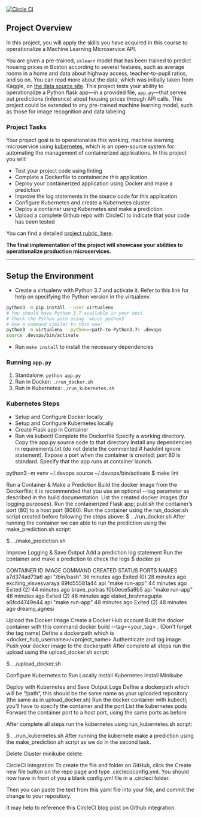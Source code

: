 [![Circle CI](https://circleci.com/gh/Omarmmaher/project4-ml-microservice-kubernetes/.svg?style=svg&circle-token=cb6b266511edc298f9a105ebebaa5c3e0ecaf138)](https://app.circleci.com/pipelines/github/Omarmmaher/project4-ml-microservice-kubernetes?branch=main)


## Project Overview

In this project, you will apply the skills you have acquired in this course to operationalize a Machine Learning Microservice API. 

You are given a pre-trained, `sklearn` model that has been trained to predict housing prices in Boston according to several features, such as average rooms in a home and data about highway access, teacher-to-pupil ratios, and so on. You can read more about the data, which was initially taken from Kaggle, on [the data source site](https://www.kaggle.com/c/boston-housing). This project tests your ability to operationalize a Python flask app—in a provided file, `app.py`—that serves out predictions (inference) about housing prices through API calls. This project could be extended to any pre-trained machine learning model, such as those for image recognition and data labeling.

### Project Tasks

Your project goal is to operationalize this working, machine learning microservice using [kubernetes](https://kubernetes.io/), which is an open-source system for automating the management of containerized applications. In this project you will:
* Test your project code using linting
* Complete a Dockerfile to containerize this application
* Deploy your containerized application using Docker and make a prediction
* Improve the log statements in the source code for this application
* Configure Kubernetes and create a Kubernetes cluster
* Deploy a container using Kubernetes and make a prediction
* Upload a complete Github repo with CircleCI to indicate that your code has been tested

You can find a detailed [project rubric, here](https://review.udacity.com/#!/rubrics/2576/view).

**The final implementation of the project will showcase your abilities to operationalize production microservices.**

---

## Setup the Environment

* Create a virtualenv with Python 3.7 and activate it. Refer to this link for help on specifying the Python version in the virtualenv. 
```bash
python3 -m pip install --user virtualenv
# You should have Python 3.7 available in your host. 
# Check the Python path using `which python3`
# Use a command similar to this one:
python3 -m virtualenv --python=<path-to-Python3.7> .devops
source .devops/bin/activate
```
* Run `make install` to install the necessary dependencies

### Running `app.py`

1. Standalone:  `python app.py`
2. Run in Docker:  `./run_docker.sh`
3. Run in Kubernetes:  `./run_kubernetes.sh`

### Kubernetes Steps

* Setup and Configure Docker locally
* Setup and Configure Kubernetes locally
* Create Flask app in Container
* Run via kubectl
Complete the Dockerfile
Specify a working directory. Copy the app.py source code to that directory Install any dependencies in requirements.txt (do not delete the commented # hadolint ignore statement). Expose a port when the container is created; port 80 is standard. Specify that the app runs at container launch.

python3 -m venv ~/.devops source ~/.devops/bin/activate $ make lint

Run a Container & Make a Prediction Build the docker image from the Dockerfile; it is recommended that you use an optional --tag parameter as described in the build documentation. List the created docker images (for logging purposes). Run the containerized Flask app; publish the container’s port (80) to a host port (8080). Run the container using the run_docker.sh script created before following the steps above:
$ . ./run_docker.sh After running the container we can able to run the prediction using the make_prediction.sh script:

$ . ./make_prediction.sh

Improve Logging & Save Output Add a prediction log statement Run the container and make a prediction to check the logs
$ docker ps

CONTAINER ID IMAGE COMMAND CREATED STATUS PORTS NAMES a7d374ad73a6 api "/bin/bash" 36 minutes ago Exited (0) 28 minutes ago exciting_visvesvaraya 89fd55581a44 api "make run-app" 44 minutes ago Exited (2) 44 minutes ago brave_poitras f0b0ece5a9b5 api "make run-app" 46 minutes ago Exited (2) 46 minutes ago elated_brahmagupta a6fcd4749e44 api "make run-app" 48 minutes ago Exited (2) 48 minutes ago dreamy_agnesi

Upload the Docker Image Create a Docker Hub account Built the docker container with this command docker build --tag=<your_tag> . (Don't forget the tag name) Define a dockerpath which is <docker_hub_username>/<project_name> Authenticate and tag image Push your docker image to the dockerpath
After complete all steps run the upload using the upload_docker.sh script:

$ . ./upload_docker.sh

Configure Kubernetes to Run Locally Install Kubernetes Install Minikube

Deploy with Kubernetes and Save Output Logs Define a dockerpath which will be “/path”, this should be the same name as your uploaded repository (the same as in upload_docker.sh) Run the docker container with kubectl; you’ll have to specify the container and the port List the kubernetes pods Forward the container port to a host port, using the same ports as before

After complete all steps run the kubernetes using run_kubernetes.sh script:

$ . ./run_kubernetes.sh After running the kubernete make a prediction using the make_prediction.sh script as we do in the second task.

Delete Cluster minikube delete

CircleCI Integration To create the file and folder on GitHub, click the Create new file button on the repo page and type .circleci/config.yml. You should now have in front of you a blank config.yml file in a .circleci folder.

Then you can paste the text from this yaml file into your file, and commit the change to your repository.

It may help to reference this CircleCI blog post on Github integration.
